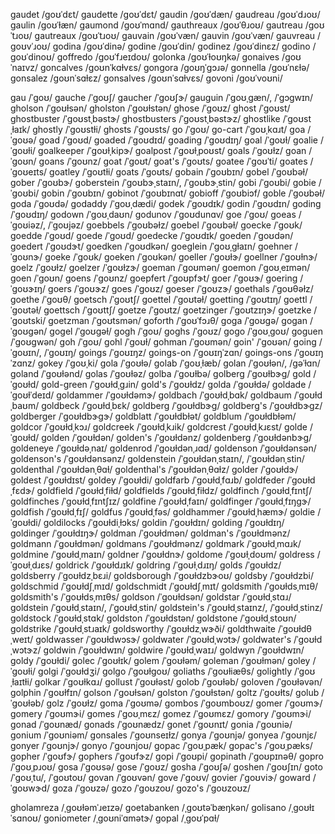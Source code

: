 gaudet	/ɡoʊˈdɛt/
gaudette	/ɡoʊˈdɛt/
gaudin	/ɡoʊˈdæn/
gaudreau	/ɡoʊˈdɹoʊ/
gaulin	/ɡoʊˈɫæn/
gaumond	/ɡoʊˈmɑnd/
gauthreaux	/ɡoʊˈθɹoʊ/
gautreau	/ɡoʊˈtɹoʊ/
gautreaux	/ɡoʊˈtɹoʊ/
gauvain	/ɡoʊˈvæn/
gauvin	/ɡoʊˈvæn/
gauvreau	/ɡoʊvˈɹoʊ/
godina	/ɡoʊˈdinə/
godine	/ɡoʊˈdin/
godinez	/ɡoʊˈdinɛz/
godino	/ɡoʊˈdinoʊ/
goffredo	/ɡoʊˈfɹeɪdoʊ/
golonka	/ɡoʊˈɫoʊŋkə/
gonaives	/ɡoʊˈnaɪvz/
goncalves	/ɡoʊnˈkɑɫvɛs/
gongora	/ɡoʊŋˈɡɔɹə/
gonnella	/ɡoʊˈnɛɫə/
gonsalez	/ɡoʊnˈsɑɫɛz/
gonsalves	/ɡoʊnˈsɑɫvɛs/
govoni	/ɡoʊˈvoʊni/

gau	/ˈɡoʊ/
gauche	/ˈɡoʊʃ/
gaucher	/ˈɡoʊʃɝ/
gauguin	/ˈɡoʊˌɡæn/, /ˈɡɔɡwɪn/
gholson	/ˈɡoʊɫsən/
gholston	/ˈɡoʊɫstən/
ghose	/ˈɡoʊz/
ghost	/ˈɡoʊst/
ghostbuster	/ˈɡoʊstˌbəstɝ/
ghostbusters	/ˈɡoʊstˌbəstɝz/
ghostlike	/ˈɡoʊstˌɫaɪk/
ghostly	/ˈɡoʊstɫi/
ghosts	/ˈɡoʊsts/
go	/ˈɡoʊ/
go-cart	/ˈɡoʊˌkɑɹt/
goa	/ˈɡoʊə/
goad	/ˈɡoʊd/
goaded	/ˈɡoʊdɪd/
goading	/ˈɡoʊdɪŋ/
goal	/ˈɡoʊɫ/
goalie	/ˈɡoʊɫi/
goalkeeper	/ˈɡoʊɫˌkipɝ/
goalpost	/ˈɡoʊɫˌpoʊst/
goals	/ˈɡoʊɫz/
goan	/ˈɡoʊn/
goans	/ˈɡoʊnz/
goat	/ˈɡoʊt/
goat's	/ˈɡoʊts/
goatee	/ˈɡoʊˈti/
goates	/ˈɡoʊeɪts/
goatley	/ˈɡoʊtɫi/
goats	/ˈɡoʊts/
gobain	/ˈɡoʊbɪn/
gobel	/ˈɡoʊbəɫ/
gober	/ˈɡoʊbɝ/
goberstein	/ˈɡoʊbɝˌstaɪn/, /ˈɡoʊbɝˌstin/
gobi	/ˈɡoʊbi/
gobie	/ˈɡoʊbi/
gobin	/ˈɡoʊbɪn/
gobinot	/ˈɡoʊbɪnɑt/
gobioff	/ˈɡoʊbiɔf/
goble	/ˈɡoʊbəɫ/
goda	/ˈɡoʊdə/
godaddy	/ˈɡoʊˌdædi/
godek	/ˈɡoʊdɪk/
godin	/ˈɡoʊdɪn/
goding	/ˈɡoʊdɪŋ/
godown	/ˈɡoʊˌdaʊn/
godunov	/ˈɡoʊdunɑv/
goe	/ˈɡoʊ/
goeas	/ˈɡoʊiəz/, /ˈɡoʊjəz/
goebbels	/ˈɡoʊbəɫz/
goebel	/ˈɡoʊbəɫ/
goecke	/ˈɡoʊk/
goedde	/ˈɡoʊd/
goede	/ˈɡoʊd/
goedecke	/ˈɡoʊdɪk/
goeden	/ˈɡoʊdən/
goedert	/ˈɡoʊdɝt/
goedken	/ˈɡoʊdkən/
goeglein	/ˈɡoʊˌɡɫaɪn/
goehner	/ˈɡoʊnɝ/
goeke	/ˈɡoʊk/
goeken	/ˈɡoʊkən/
goeller	/ˈɡoʊɫɝ/
goellner	/ˈɡoʊɫnɝ/
goelz	/ˈɡoʊɫz/
goelzer	/ˈɡoʊɫzɝ/
goeman	/ˈɡoʊmən/
goemon	/ˈɡoʊˌeɪmən/
goen	/ˈɡoʊn/
goens	/ˈɡoʊnz/
goepfert	/ˈɡoʊpfɝt/
goer	/ˈɡoʊɝ/
goering	/ˈɡoʊɝɪŋ/
goers	/ˈɡoʊɝz/
goes	/ˈɡoʊz/
goeser	/ˈɡoʊzɝ/
goethals	/ˈɡoʊθəɫz/
goethe	/ˈɡoʊθ/
goetsch	/ˈɡoʊtʃ/
goettel	/ˈɡoʊtəɫ/
goetting	/ˈɡoʊtɪŋ/
goettl	/ˈɡoʊtəɫ/
goettsch	/ˈɡoʊttʃ/
goetze	/ˈɡoʊtz/
goetzinger	/ˈɡoʊtzɪŋɝ/
goetzke	/ˈɡoʊtski/
goetzman	/ˈɡoʊtsmən/
goforth	/ˈɡoʊˈfɔɹθ/
goga	/ˈɡoʊɡə/
gogan	/ˈɡoʊɡən/
gogel	/ˈɡoʊɡəɫ/
gogh	/ˈɡoʊ/
goghs	/ˈɡoʊz/
gogo	/ˈɡoʊˌɡoʊ/
goguen	/ˈɡoʊɡwən/
goh	/ˈɡoʊ/
gohl	/ˈɡoʊɫ/
gohman	/ˈɡoʊmən/
goin'	/ˈɡoʊən/
going	/ˈɡoʊɪn/, /ˈɡoʊɪŋ/
goings	/ˈɡoʊɪŋz/
goings-on	/ˈɡoʊɪŋˈzɑn/
goings-ons	/ˈɡoʊɪŋˈzɑnz/
gokey	/ˈɡoʊˌki/
gola	/ˈɡoʊɫə/
golab	/ˈɡoʊˌɫæb/
golan	/ˈɡoʊɫən/, /ɡəˈɫɑn/
goland	/ˈɡoʊɫənd/
golas	/ˈɡoʊɫəz/
golba	/ˈɡoʊɫbə/
golberg	/ˈɡoʊɫbɝɡ/
gold	/ˈɡoʊɫd/
gold-green	/ˈɡoʊɫdˌɡɹin/
gold's	/ˈɡoʊɫdz/
golda	/ˈɡoʊɫdə/
goldade	/ˈɡoʊɫˈdeɪd/
goldammer	/ˈɡoʊɫdəmɝ/
goldbach	/ˈɡoʊɫdˌbɑk/
goldbaum	/ˈɡoʊɫdˌbaʊm/
goldbeck	/ˈɡoʊɫdˌbɛk/
goldberg	/ˈɡoʊɫdbɝɡ/
goldberg's	/ˈɡoʊɫdbɝɡz/
goldberger	/ˈɡoʊɫdbɝɡɝ/
goldblatt	/ˈɡoʊɫdbɫət/
goldblum	/ˈɡoʊɫdbɫəm/
goldcor	/ˈɡoʊɫdˌkɔɹ/
goldcreek	/ˈɡoʊɫdˌkɹik/
goldcrest	/ˈɡoʊɫdˌkɹɛst/
golde	/ˈɡoʊɫd/
golden	/ˈɡoʊɫdən/
golden's	/ˈɡoʊɫdənz/
goldenberg	/ˈɡoʊɫdənbɝɡ/
goldeneye	/ˈɡoʊɫdəˌnaɪ/
goldenrod	/ˈɡoʊɫdənˌɹɑd/
goldenson	/ˈɡoʊɫdənsən/
goldenson's	/ˈɡoʊɫdənsənz/
goldenstein	/ˈɡoʊɫdənˌstaɪn/, /ˈɡoʊɫdənˌstin/
goldenthal	/ˈɡoʊɫdənˌθɑɫ/
goldenthal's	/ˈɡoʊɫdənˌθɑɫz/
golder	/ˈɡoʊɫdɝ/
goldest	/ˈɡoʊɫdɪst/
goldey	/ˈɡoʊɫdi/
goldfarb	/ˈɡoʊɫdˌfɑɹb/
goldfeder	/ˈɡoʊɫdˌfɛdɝ/
goldfield	/ˈɡoʊɫdˌfiɫd/
goldfields	/ˈɡoʊɫdˌfiɫdz/
goldfinch	/ˈɡoʊɫdˌfɪntʃ/
goldfinches	/ˈɡoʊɫdˌfɪntʃɪz/
goldfine	/ˈɡoʊɫdˌfaɪn/
goldfinger	/ˈɡoʊɫdˌfɪŋɡɝ/
goldfish	/ˈɡoʊɫdˌfɪʃ/
goldfus	/ˈɡoʊɫdˌfəs/
goldhammer	/ˈɡoʊɫdˌhæmɝ/
goldie	/ˈɡoʊɫdi/
goldilocks	/ˈɡoʊɫdiˌɫɔks/
goldin	/ˈɡoʊɫdɪn/
golding	/ˈɡoʊɫdɪŋ/
goldinger	/ˈɡoʊɫdɪŋɝ/
goldman	/ˈɡoʊɫdmən/
goldman's	/ˈɡoʊɫdmənz/
goldmann	/ˈɡoʊɫdmən/
goldmans	/ˈɡoʊɫdmənz/
goldmark	/ˈɡoʊɫdˌmɑɹk/
goldmine	/ˈɡoʊɫdˌmaɪn/
goldner	/ˈɡoʊɫdnɝ/
goldome	/ˈɡoʊɫˌdoʊm/
goldress	/ˈɡoʊɫˌdɹɛs/
goldrick	/ˈɡoʊɫdɹɪk/
goldring	/ˈɡoʊɫˌdɹɪŋ/
golds	/ˈɡoʊɫdz/
goldsberry	/ˈɡoʊɫdzˌbɛɹi/
goldsborough	/ˈɡoʊɫdzbɝoʊ/
goldsby	/ˈɡoʊɫdzbi/
goldschmid	/ˈɡoʊɫdʃˌmɪd/
goldschmidt	/ˈɡoʊɫdʃˌmɪt/
goldsmith	/ˈɡoʊɫdsˌmɪθ/
goldsmith's	/ˈɡoʊɫdsˌmɪθs/
goldson	/ˈɡoʊɫdsən/
goldstar	/ˈɡoʊɫdˌstɑɹ/
goldstein	/ˈɡoʊɫdˌstaɪn/, /ˈɡoʊɫdˌstin/
goldstein's	/ˈɡoʊɫdˌstaɪnz/, /ˈɡoʊɫdˌstinz/
goldstock	/ˈɡoʊɫdˌstɑk/
goldston	/ˈɡoʊɫdstən/
goldstone	/ˈɡoʊɫdˌstoʊn/
goldstrike	/ˈɡoʊɫdˌstɹaɪk/
goldsworthy	/ˈɡoʊɫdzˌwɝði/
goldthwaite	/ˈɡoʊɫdθˌweɪt/
goldwasser	/ˈɡoʊɫdwɔsɝ/
goldwater	/ˈɡoʊɫdˌwɔtɝ/
goldwater's	/ˈɡoʊɫdˌwɔtɝz/
goldwin	/ˈɡoʊɫdwɪn/
goldwire	/ˈɡoʊɫdˌwaɪɹ/
goldwyn	/ˈɡoʊɫdwɪn/
goldy	/ˈɡoʊɫdi/
golec	/ˈɡoʊɫɪk/
golem	/ˈɡoʊɫəm/
goleman	/ˈɡoʊɫmən/
goley	/ˈɡoʊɫi/
golgi	/ˈɡoʊɫdʒi/
golgo	/ˈɡoʊɫɡoʊ/
goliaths	/ˈɡoʊɫiæθs/
golightly	/ˈɡoʊˌɫaɪtɫi/
golkar	/ˈɡoʊɫkɑɹ/
gollust	/ˈɡoʊɫəst/
golob	/ˈɡoʊɫəb/
goloven	/ˈɡoʊɫəvən/
golphin	/ˈɡoʊɫfɪn/
golson	/ˈɡoʊɫsən/
golston	/ˈɡoʊɫstən/
goltz	/ˈɡoʊɫts/
golub	/ˈɡoʊɫəb/
golz	/ˈɡoʊɫz/
goma	/ˈɡoʊmə/
gombos	/ˈɡoʊmboʊz/
gomer	/ˈɡoʊmɝ/
gomery	/ˈɡoʊmɝi/
gomes	/ˈɡoʊˌmɛz/
gomez	/ˈɡoʊmɛz/
gomory	/ˈɡoʊmɝi/
gonad	/ˈɡoʊnæd/
gonads	/ˈɡoʊnædz/
gonet	/ˈɡoʊnɪt/
gonia	/ˈɡoʊniə/
gonium	/ˈɡoʊniəm/
gonsales	/ˈɡoʊnseɪɫz/
gonya	/ˈɡoʊnjə/
gonyea	/ˈɡoʊnjɛ/
gonyer	/ˈɡoʊnjɝ/
gonyo	/ˈɡoʊnjoʊ/
gopac	/ˈɡoʊˌpæk/
gopac's	/ˈɡoʊˌpæks/
gopher	/ˈɡoʊfɝ/
gophers	/ˈɡoʊfɝz/
gopi	/ˈɡoʊpi/
gopinath	/ˈɡoʊpɪnəθ/
gopro	/ˈɡoʊˌpɹoʊ/
gosa	/ˈɡoʊsə/
gose	/ˈɡoʊz/
gosha	/ˈɡoʊʃə/
goshen	/ˈɡoʊʃɪn/
goto	/ˈɡoʊˌtu/, /ˈɡoʊtoʊ/
govan	/ˈɡoʊvən/
gove	/ˈɡoʊv/
govier	/ˈɡoʊviɝ/
goward	/ˈɡoʊwɝd/
goza	/ˈɡoʊzə/
gozo	/ˈɡoʊzoʊ/
gozo's	/ˈɡoʊzoʊz/

gholamreza	/ˌɡoʊɫəmˈɹeɪzə/
goetabanken	/ˌɡoʊtəˈbæŋkən/
golisano	/ˌɡoʊɫɪˈsɑnoʊ/
goniometer	/ˌɡoʊniˈɑmətɝ/
gopal	/ˌɡoʊˈpɑɫ/
